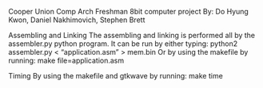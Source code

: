 Cooper Union Comp Arch Freshman 8bit computer project By: Do Hyung Kwon, Daniel Nakhimovich, Stephen Brett

Assembling and Linking
	The assembling and linking is performed all by the assembler.py python program. It can be run by either typing: 
		python2 assembler.py < “application.asm” > mem.bin 
	Or by using the makefile by running:
		make file=application.asm 

Timing
	By using the makefile and gtkwave by running: 
		make time

